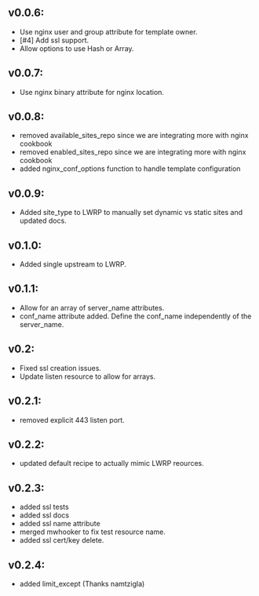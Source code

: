 ## v0.0.6:

* Use nginx user and group attribute for template owner.
* [#4] Add ssl support.
* Allow options to use Hash or Array.

## v0.0.7:

* Use nginx binary attribute for nginx location.

## v0.0.8:

* removed available_sites_repo since we are integrating more with nginx cookbook
* removed enabled_sites_repo since we are integrating more with nginx cookbook
* added nginx_conf_options function to handle template configuration

## v0.0.9:

* Added site_type to LWRP to manually set dynamic vs static sites and updated docs.

## v0.1.0:

* Added single upstream to LWRP.

## v0.1.1:

* Allow for an array of server_name attributes.
* conf_name attribute added.  Define the conf_name independently of the server_name.

## v0.2:

* Fixed ssl creation issues.
* Update listen resource to allow for arrays.

## v0.2.1:

* removed explicit 443 listen port.

## v0.2.2:

* updated default recipe to actually mimic LWRP reources.

## v0.2.3:

* added ssl tests
* added ssl docs
* added ssl name attribute
* merged mwhooker to fix test resource name.
* added ssl cert/key delete.

## v0.2.4:

* added limit_except (Thanks namtzigla)